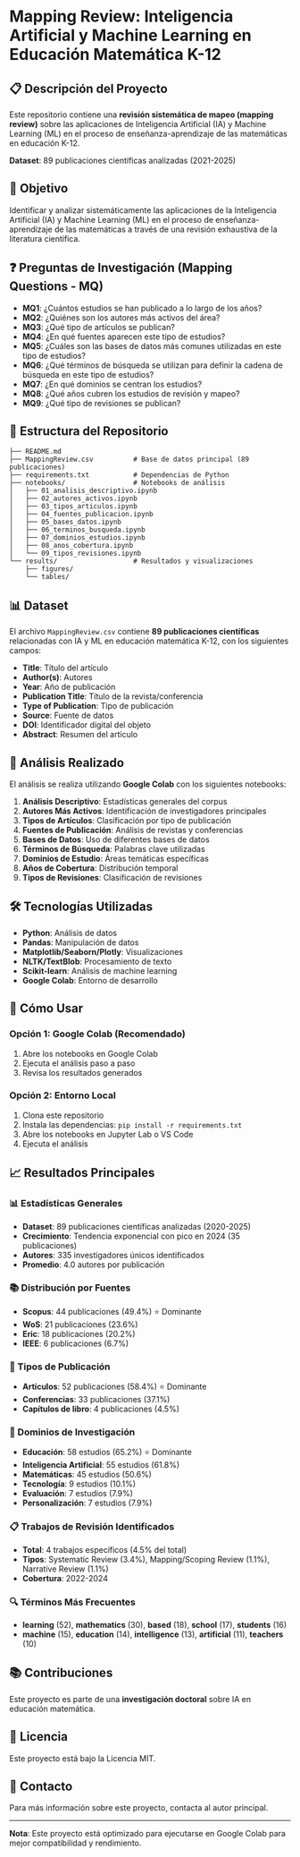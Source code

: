 # Mapping Review: Inteligencia Artificial y Machine Learning en Educación Matemática K-12

## 📋 Descripción del Proyecto

Este repositorio contiene una **revisión sistemática de mapeo (mapping review)** sobre las aplicaciones de Inteligencia Artificial (IA) y Machine Learning (ML) en el proceso de enseñanza-aprendizaje de las matemáticas en educación K-12.

**Dataset**: 89 publicaciones científicas analizadas (2021-2025)

## 🎯 Objetivo

Identificar y analizar sistemáticamente las aplicaciones de la Inteligencia Artificial (IA) y Machine Learning (ML) en el proceso de enseñanza-aprendizaje de las matemáticas a través de una revisión exhaustiva de la literatura científica.

## ❓ Preguntas de Investigación (Mapping Questions - MQ)

- **MQ1**: ¿Cuántos estudios se han publicado a lo largo de los años?
- **MQ2**: ¿Quiénes son los autores más activos del área?
- **MQ3**: ¿Qué tipo de artículos se publican?
- **MQ4**: ¿En qué fuentes aparecen este tipo de estudios?
- **MQ5**: ¿Cuáles son las bases de datos más comunes utilizadas en este tipo de estudios?
- **MQ6**: ¿Qué términos de búsqueda se utilizan para definir la cadena de búsqueda en este tipo de estudios?
- **MQ7**: ¿En qué dominios se centran los estudios?
- **MQ8**: ¿Qué años cubren los estudios de revisión y mapeo?
- **MQ9**: ¿Qué tipo de revisiones se publican?

## 📁 Estructura del Repositorio

```
├── README.md
├── MappingReview.csv          # Base de datos principal (89 publicaciones)
├── requirements.txt           # Dependencias de Python
├── notebooks/                 # Notebooks de análisis
│   ├── 01_analisis_descriptivo.ipynb
│   ├── 02_autores_activos.ipynb
│   ├── 03_tipos_articulos.ipynb
│   ├── 04_fuentes_publicacion.ipynb
│   ├── 05_bases_datos.ipynb
│   ├── 06_terminos_busqueda.ipynb
│   ├── 07_dominios_estudios.ipynb
│   ├── 08_anos_cobertura.ipynb
│   └── 09_tipos_revisiones.ipynb
└── results/                   # Resultados y visualizaciones
    ├── figures/
    └── tables/
```

## 📊 Dataset

El archivo `MappingReview.csv` contiene **89 publicaciones científicas** relacionadas con IA y ML en educación matemática K-12, con los siguientes campos:

- **Title**: Título del artículo
- **Author(s)**: Autores
- **Year**: Año de publicación
- **Publication Title**: Título de la revista/conferencia
- **Type of Publication**: Tipo de publicación
- **Source**: Fuente de datos
- **DOI**: Identificador digital del objeto
- **Abstract**: Resumen del artículo

## 🔬 Análisis Realizado

El análisis se realiza utilizando **Google Colab** con los siguientes notebooks:

1. **Análisis Descriptivo**: Estadísticas generales del corpus
2. **Autores Más Activos**: Identificación de investigadores principales
3. **Tipos de Artículos**: Clasificación por tipo de publicación
4. **Fuentes de Publicación**: Análisis de revistas y conferencias
5. **Bases de Datos**: Uso de diferentes bases de datos
6. **Términos de Búsqueda**: Palabras clave utilizadas
7. **Dominios de Estudio**: Áreas temáticas específicas
8. **Años de Cobertura**: Distribución temporal
9. **Tipos de Revisiones**: Clasificación de revisiones

## 🛠️ Tecnologías Utilizadas

- **Python**: Análisis de datos
- **Pandas**: Manipulación de datos
- **Matplotlib/Seaborn/Plotly**: Visualizaciones
- **NLTK/TextBlob**: Procesamiento de texto
- **Scikit-learn**: Análisis de machine learning
- **Google Colab**: Entorno de desarrollo

## 🚀 Cómo Usar

### Opción 1: Google Colab (Recomendado)
1. Abre los notebooks en Google Colab
2. Ejecuta el análisis paso a paso
3. Revisa los resultados generados

### Opción 2: Entorno Local
1. Clona este repositorio
2. Instala las dependencias: `pip install -r requirements.txt`
3. Abre los notebooks en Jupyter Lab o VS Code
4. Ejecuta el análisis

## 📈 Resultados Principales

### 📊 Estadísticas Generales
- **Dataset**: 89 publicaciones científicas analizadas (2020-2025)
- **Crecimiento**: Tendencia exponencial con pico en 2024 (35 publicaciones)
- **Autores**: 335 investigadores únicos identificados
- **Promedio**: 4.0 autores por publicación

### 📚 Distribución por Fuentes
- **Scopus**: 44 publicaciones (49.4%) ⭐ Dominante
- **WoS**: 21 publicaciones (23.6%)
- **Eric**: 18 publicaciones (20.2%)
- **IEEE**: 6 publicaciones (6.7%)

### 📄 Tipos de Publicación
- **Artículos**: 52 publicaciones (58.4%) ⭐ Dominante
- **Conferencias**: 33 publicaciones (37.1%)
- **Capítulos de libro**: 4 publicaciones (4.5%)

### 🎯 Dominios de Investigación
- **Educación**: 58 estudios (65.2%) ⭐ Dominante
- **Inteligencia Artificial**: 55 estudios (61.8%)
- **Matemáticas**: 45 estudios (50.6%)
- **Tecnología**: 9 estudios (10.1%)
- **Evaluación**: 7 estudios (7.9%)
- **Personalización**: 7 estudios (7.9%)

### 📋 Trabajos de Revisión Identificados
- **Total**: 4 trabajos específicos (4.5% del total)
- **Tipos**: Systematic Review (3.4%), Mapping/Scoping Review (1.1%), Narrative Review (1.1%)
- **Cobertura**: 2022-2024

### 🔍 Términos Más Frecuentes
- **learning** (52), **mathematics** (30), **based** (18), **school** (17), **students** (16)
- **machine** (15), **education** (14), **intelligence** (13), **artificial** (11), **teachers** (10)

## 📚 Contribuciones

Este proyecto es parte de una **investigación doctoral** sobre IA en educación matemática.

## 📄 Licencia

Este proyecto está bajo la Licencia MIT.

## 👤 Contacto

Para más información sobre este proyecto, contacta al autor principal.

---

**Nota**: Este proyecto está optimizado para ejecutarse en Google Colab para mejor compatibilidad y rendimiento.
